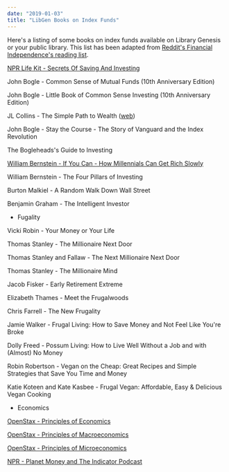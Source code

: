 ```yaml
---
date: "2019-01-03"
title: "LibGen Books on Index Funds"
---
```


Here's a listing of some books on index funds available on Library Genesis or your public library. This list has been adapted from [Reddit's Financial Independence's reading list](https://www.reddit.com/r/financialindependence/wiki/books).

[NPR Life Kit - Secrets Of Saving And Investing](https://www.npr.org/lifekit)

John Bogle - Common Sense of Mutual Funds (10th Anniversary Edition)

John Bogle - Little Book of Common Sense Investing (10th Anniversary Edition)

JL Collins - The Simple Path to Wealth ([web](https://jlcollinsnh.com/stock-series/))

John Bogle - Stay the Course - The Story of Vanguard and the Index Revolution

The Bogleheads's Guide to Investing

[William Bernstein - If You Can - How Millennials Can Get Rich Slowly](https://www.etf.com/docs/IfYouCan.pdf)

William Bernstein - The Four Pillars of Investing

Burton Malkiel - A Random Walk Down Wall Street

Benjamin Graham - The Intelligent Investor


* Fugality

Vicki Robin - Your Money or Your Life

Thomas Stanley - The Millionaire Next Door

Thomas Stanley and Fallaw - The Next Millionaire Next Door

Thomas Stanley - The Millionaire Mind

Jacob Fisker - Early Retirement Extreme

Elizabeth Thames - Meet the Frugalwoods

Chris Farrell - The New Frugality

Jamie Walker - Frugal Living: How to Save Money and Not Feel Like You're Broke

Dolly Freed - Possum Living: How to Live Well Without a Job and with (Almost) No Money

Robin Robertson - Vegan on the Cheap: Great Recipes and Simple Strategies that Save You Time and Money

Katie Koteen and Kate Kasbee - Frugal Vegan: Affordable, Easy & Delicious Vegan Cooking

* Economics

[OpenStax - Principles of Economics](https://openstax.org/details/books/principles-economics-2e)

[OpenStax - Principles of Macroeconomics](https://openstax.org/details/books/principles-macroeconomics-2e)

[OpenStax - Principles of Microeconomics](https://openstax.org/details/books/principles-microeconomics-2e)

[NPR - Planet Money and The Indicator Podcast](https://www.npr.org/sections/money/)




